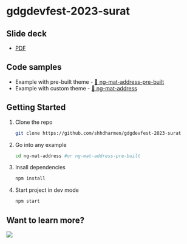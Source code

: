 # gdgdevfest-2023-surat

## Slide deck

- [PDF](#TBA)

## Code samples

- Example with pre-built theme - [📁 ng-mat-address-pre-built](https://github.com/shhdharmen/gdgdevfest-2023-surat/tree/main/ng-mat-address-pre-built)
- Example with custom theme - [📁 ng-mat-address](https://github.com/shhdharmen/gdgdevfest-2023-surat/tree/main/ng-mat-address)

## Getting Started

1. Clone the repo

   ```bash
   git clone https://github.com/shhdharmen/gdgdevfest-2023-surat
   ```
2. Go into any example
   ```bash
   cd ng-mat-address #or ng-mat-address-pre-built
   ```
3. Insall dependencies
   ```bash
   npm install
   ```
4. Start project in dev mode
   ```bash
   npm start
   ```

## Want to learn more?

[![](https://vercel-og-nextjs-delta-one.vercel.app/api/home)](https://angular-material.dev/home)
